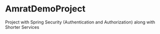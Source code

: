 # AmratDemoProject
Project with Spring Security (Authentication and Authorization) along with Shorter Services
